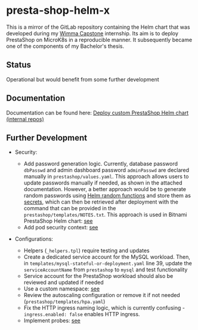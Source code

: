 # presta-shop-helm-x

This is a mirror of the GitLab repository containing the Helm chart that was developed during my [Wimma Capstone](https://wimma-capstone.jamk.fi/) internship. Its aim is to deploy PrestaShop on MicroK8s in a reproducible manner. It subsequently became one of the components of my Bachelor's thesis.

## Status

Operational but would benefit from some further development

## Documentation

Documentation can be found here: [Deploy custom PrestaShop Helm chart (internal repos)](https://wimma-capstone.pages.labranet.jamk.fi/support-material/3.%20OPS/Reference%20Product%20-%20Prestashop/Setup%20guides/Helm/helm-prestashop-deployment-internal-repos/)

## Further Development

* Security:
    * Add password generation logic. Currently, database password `dbPasswd` and admin dashboard password `adminPasswd` are declared manually in `prestashop/values.yaml`. This approach allows users to update passwords manually if needed, as shown in the attached documentation. However, a better approach would be to generate random passwords using [Helm random functions](https://helm.sh/docs/chart_template_guide/function_list/#randalphanum-randalpha-randnumeric-and-randascii) and store them as [secrets](https://kubernetes.io/docs/concepts/configuration/secret/), which can then be retrieved after deployment with the command that can be provided in the `prestashop/templates/NOTES.txt`. This approach is used in Bitnami PrestaShop Helm chart: [see](https://artifacthub.io/packages/helm/bitnami/prestashop)
    * Add pod security context: [see](https://kubernetes.io/docs/tasks/configure-pod-container/security-context/)

* Configurations:
    * Helpers (`_helpers.tpl`) require testing and updates 
    * Create a dedicated service account for the MySQL workload. Then, in `templates/mysql-stateful-or-deployment.yaml` line 39, update the `serviceAccountName` from `prestashop` to `mysql` and test functionality
    * Service account for the PrestaShop workload should also be reviewed and updated if needed
    * Use a custom namespace: [see](https://kubernetes.io/docs/concepts/overview/working-with-objects/namespaces/)
    * Review the autoscaling configuration or remove it if not needed (`prestashop/templates/hpa.yaml`)
    * Fix the HTTP ingress naming logic, which is currently confusing - `ingress.enabled: false` enables HTTP ingress.
    * Implement probes: [see](https://kubernetes.io/docs/tasks/configure-pod-container/configure-liveness-readiness-startup-probes/)